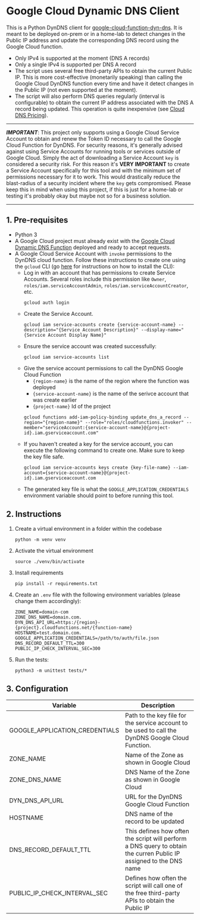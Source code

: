 # Google Cloud Dynamic DNS Client

This is a Python DynDNS client for [google-cloud-function-dyn-dns](https://github.com/mobejm/google-cloud-functions-dyn-dns). It is meant to be deployed on-prem or in a home-lab to detect changes in the Public IP address and update the corresponding DNS record using the Google Cloud function.

- Only IPv4 is supported at the moment (DNS A records)
- Only a single IPv4 is supported per DNS A record
- The script uses several free third-party APIs to obtain the current Public IP. This is more cost-effective (monetarily speaking) than calling the Google Cloud DynDNS function every time and have it detect changes in the Public IP (not even supported at the moment).
- The script will also perform DNS queries regularly (interval is configurable) to obtain the current IP address associated with the DNS A record being updated. This operation is quite inexpensive (see [Cloud DNS Pricing](https://cloud.google.com/dns/pricing)). 

---

***IMPORTANT***: This project only supports using a Google Cloud Service Account to obtain and renew the Token ID necessary to call the Google Cloud Function for DynDNS. For security reasons, it's generally advised against using Service Accounts for running tools or services outside of Google Cloud. Simply the act of downloading a Service Account `key` is considered a security risk. For this reason it's **VERY IMPORTANT** to create a Service Account specifically for this tool and with the minimum set of permissions necessary for it to work. This would drastically reduce the blast-radius of a security incident where the `key` gets compromised. Please keep this in mind when using this project, if this is just for a home-lab or testing it's probably okay but maybe not so for a business solution.

---

## 1. Pre-requisites

- Python 3
- A Google Cloud project must already exist with the [Google Cloud Dynamic DNS Function]((https://github.com/mobejm/google-cloud-functions-dyn-dns)) deployed and ready to accept requests.
- A Google Cloud Service Account with `invoke` permissions to the DynDNS cloud function. Follow these instructions to create one using the `gcloud` CLI (go [here](https://cloud.google.com/sdk/docs/install-sdk) for instructions on how to install the CLI):
    - Log in with an account that has permissions to create Service Accounts. Several roles include this permission like `Owner`, `roles/iam.serviceAccountAdmin`, `roles/iam.serviceAccountCreator`, etc.
        ```
        gcloud auth login 
        ```
    - Create the Service Account.
        ```
        gcloud iam service-accounts create {service-account-name} --description="{Service Account Description}" --display-name="{Service Account Display Name}"
        ```
    - Ensure the service account was created successfully:
        ```
        gcloud iam service-accounts list
        ```
    - Give the service account permissions to call the DynDNS Google Cloud Function
        - `{region-name}` is the name of the region where the function was deployed
        - `{service-account-name}` is the name of the serivce account that was create earlier
        - `{project-name}` Id of the project
        ```
        gcloud functions add-iam-policy-binding update_dns_a_record --region="{region-name}" --role="roles/cloudfunctions.invoker" --member="serviceAccount:{service-account-name}@{project-id}.iam.gserviceaccount.com"
        ```
    - If you haven't created a key for the service account, you can execute the following command to create one. Make sure to keep the key file safe.
        ```
        gcloud iam service-accounts keys create {key-file-name} --iam-account={service-account-name}@{project-id}.iam.gserviceaccount.com
        ```
    - The generated key file is what the `GOOGLE_APPLICATION_CREDENTIALS` environment variable should point to before running this tool.

## 2. Instructions

1. Create a virtual environment in a folder within the codebase
    ```
    python -m venv venv
    ```
1. Activate the virtual environment
    ```
    source ./venv/bin/activate
    ```
1. Install requirements
    ```
    pip install -r requirements.txt
    ```
1. Create an `.env` file with the following environment variables (please change them accordingly):
    ```
    ZONE_NAME=domain-com
    ZONE_DNS_NAME=domain.com.
    DYN_DNS_API_URL=https:/{region}-{project}.cloudfunctions.net/{function-name}
    HOSTNAME=test.domain.com.
    GOOGLE_APPLICATION_CREDENTIALS=/path/to/auth/file.json
    DNS_RECORD_DEFAULT_TTL=300
    PUBLIC_IP_CHECK_INTERVAL_SEC=300
    ```
1. Run the tests:
    ```
    python3 -m unittest tests/*
    ```
## 3. Configuration

| Variable                       | Description |
| ------------------------------ | ----------- |
| GOOGLE_APPLICATION_CREDENTIALS | Path to the key file for the service account to be used to call the DynDNS Google Cloud Function. |
| ZONE_NAME                      | Name of the Zone as shown in Google Cloud |
| ZONE_DNS_NAME                  | DNS Name of the Zone as shown in Google Cloud |
| DYN_DNS_API_URL                | URL for the DynDNS Google Cloud Function |
| HOSTNAME                       | DNS name of the record to be updated |
| DNS_RECORD_DEFAULT_TTL         | This defines how often the script will perform a DNS query to obtain the curren Public IP assigned to the DNS name |
| PUBLIC_IP_CHECK_INTERVAL_SEC   | Defines how often the script will call one of the free third-party APIs to obtain the Public IP |